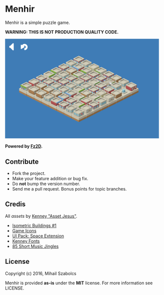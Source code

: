 Menhir
=====
Menhir is a simple puzzle game.

**WARNING: THIS IS NOT PRODUCTION QUALITY CODE.**

![Screenshot](screenshot.png)

**Powered by [Fz2D](https://github.com/icebreaker/fz2d).**

Contribute
----------
* Fork the project.
* Make your feature addition or bug fix.
* Do **not** bump the version number.
* Send me a pull request. Bonus points for topic branches.

Credis
------
All *assets* by [Kenney "Asset Jesus"](http://kenney.nl).

* [Isometric Buildings #1](http://opengameart.org/content/isometric-buildings-1)
* [Game Icons](http://opengameart.org/content/game-icons)
* [UI Pack: Space Extension](http://opengameart.org/content/ui-pack-space-extension)
* [Kenney Fonts](http://opengameart.org/content/kenney-fonts)
* [85 Short Music Jingles](http://opengameart.org/content/85-short-music-jingles)

License
-------
Copyright (c) 2016, Mihail Szabolcs

Menhir is provided **as-is** under the **MIT** license. 
For more information see LICENSE.
